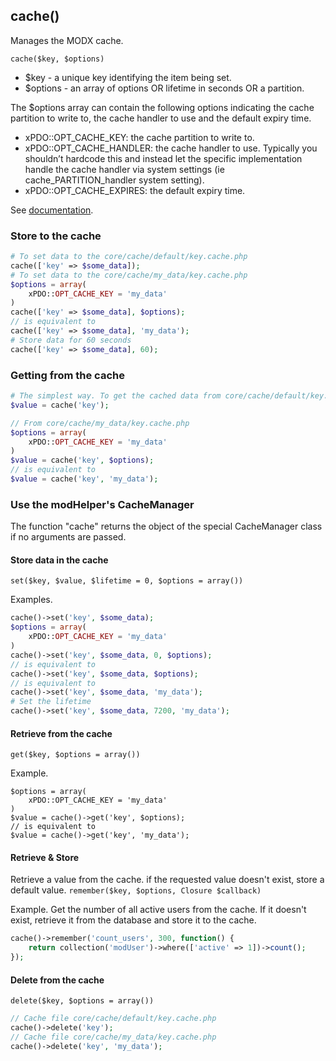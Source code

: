 ## cache()
Manages the MODX cache.

```cache($key, $options)```
- $key - a unique key identifying the item being set.
- $options - an array of options OR lifetime in seconds OR a partition.

The $options array can contain the following options indicating the cache partition to write to, the cache handler to use and the default expiry time.
- xPDO::OPT_CACHE_KEY: the cache partition to write to.
- xPDO::OPT_CACHE_HANDLER: the cache handler to use. Typically you shouldn’t hardcode this and instead let the specific implementation handle the cache handler via system settings (ie cache_PARTITION_handler system setting).
- xPDO::OPT_CACHE_EXPIRES: the default expiry time. 

See [documentation](https://docs.modx.com/revolution/2.x/developing-in-modx/advanced-development/caching).
### Store to the cache
```php
# To set data to the core/cache/default/key.cache.php
cache(['key' => $some_data]);
# To set data to the core/cache/my_data/key.cache.php
$options = array(
    xPDO::OPT_CACHE_KEY = 'my_data'
)
cache(['key' => $some_data], $options);
// is equivalent to
cache(['key' => $some_data], 'my_data');
# Store data for 60 seconds
cache(['key' => $some_data], 60);
```
### Getting from the cache
```php
# The simplest way. To get the cached data from core/cache/default/key.cache.php
$value = cache('key');

// From core/cache/my_data/key.cache.php
$options = array(
    xPDO::OPT_CACHE_KEY = 'my_data' 
)
$value = cache('key', $options);
// is equivalent to
$value = cache('key', 'my_data');
```
### Use the modHelper's CacheManager
The function "cache" returns the object of the special CacheManager class if no arguments are passed. 
#### Store data in the cache
```set($key, $value, $lifetime = 0, $options = array())```  

Examples.
```php
cache()->set('key', $some_data); 
$options = array(
    xPDO::OPT_CACHE_KEY = 'my_data'
)
cache()->set('key', $some_data, 0, $options);
// is equivalent to
cache()->set('key', $some_data, $options);
// is equivalent to
cache()->set('key', $some_data, 'my_data');
# Set the lifetime
cache()->set('key', $some_data, 7200, 'my_data');
```
#### Retrieve from the cache
```get($key, $options = array())```  

Example.
```
$options = array(
    xPDO::OPT_CACHE_KEY = 'my_data'
)
$value = cache()->get('key', $options);
// is equivalent to
$value = cache()->get('key', 'my_data');
```
#### Retrieve & Store
Retrieve a value from the cache. if the requested value doesn't exist, store a default value.
```remember($key, $options, Closure $callback)```  

Example. Get the number of all active users from the cache. If it doesn't exist, retrieve it from the database and store it to the cache.
```php
cache()->remember('count_users', 300, function() {
    return collection('modUser')->where(['active' => 1])->count();
});
```
#### Delete from the cache
```delete($key, $options = array())```  
```php
// Cache file core/cache/default/key.cache.php
cache()->delete('key');
// Cache file core/cache/my_data/key.cache.php
cache()->delete('key', 'my_data');
```
